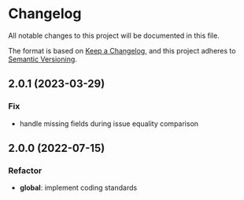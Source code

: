 # Changelog
All notable changes to this project will be documented in this file.

The format is based on [Keep a Changelog](https://keepachangelog.com/en/1.0.0/),
and this project adheres to [Semantic Versioning](https://semver.org/spec/v2.0.0.html).

## 2.0.1 (2023-03-29)

### Fix

- handle missing fields during issue equality comparison

## 2.0.0 (2022-07-15)

### Refactor

- **global**: implement coding standards
